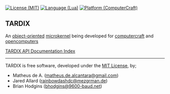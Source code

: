 
[![License (MIT)](https://img.shields.io/badge/license-MIT-blue.svg?style=flat-square)](http://opensource.org/licenses/MIT)
[![Language (Lua)](https://img.shields.io/badge/powered_by-Lua-blue.svg?style=flat-square)](https://lua.org)
[![Platform (ComputerCraft)](https://img.shields.io/badge/platform-ComputerCraft-blue.svg?style=flat-square)](http://www.computercraft.info/)

TARDIX
------

An [object-oriented](https://en.wikipedia.org/wiki/Object-oriented_programming) [microkernel](https://en.wikipedia.org/wiki/Microkernel) being developed for [computercraft](http://computercraft.info) and [opencomputers](http://oc.cil.li)


[TARDIX API Documentation Index](https://github.com/TARDIX/Kernel/blob/rewrite/doc/index.md)

----

TARDIX is free software, developed under the [MIT License](http://opensource.org/licenses/MIT), by;

  * Matheus de A. (matheus.de.alcantara@gmail.com)
  * Jared Allard (rainbowdashdc@mezgrman.de)
  * Brian Hodgins (bhodgins@9600-baud.net)
